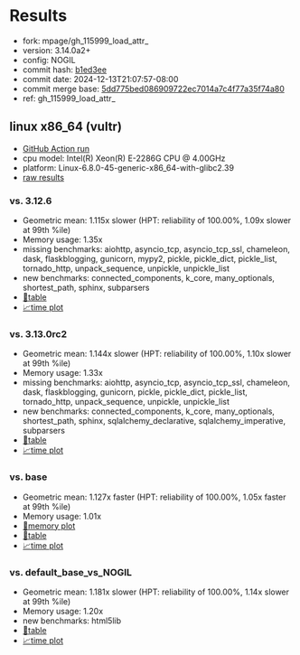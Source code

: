 # Results

- fork: mpage/gh_115999_load_attr_
- version: 3.14.0a2+
- config: NOGIL
- commit hash: [b1ed3ee](https://github.com/mpage/cpython/commit/b1ed3ee)
- commit date: 2024-12-13T21:07:57-08:00
- commit merge base: [5dd775bed086909722ec7014a7c4f77a35f74a80](https://github.com/python/cpython/commit/5dd775bed086909722ec7014a7c4f77a35f74a80)
- ref: gh_115999_load_attr_

## linux x86_64 (vultr)

- [GitHub Action run](https://github.com/facebookexperimental/free-threading-benchmarking/actions/runs/12327128480)
- cpu model: Intel(R) Xeon(R) E-2286G CPU @ 4.00GHz
- platform: Linux-6.8.0-45-generic-x86_64-with-glibc2.39
- [raw results](bm-20241213-vultr-x86_64-mpage-gh_115999_load_attr_-3.14.0a2%2B-b1ed3ee.json)

### vs. 3.12.6

- Geometric mean: 1.115x slower (HPT: reliability of 100.00%, 1.09x slower at 99th %ile)
- Memory usage: 1.35x
- missing benchmarks: aiohttp, asyncio_tcp, asyncio_tcp_ssl, chameleon, dask, flaskblogging, gunicorn, mypy2, pickle, pickle_dict, pickle_list, tornado_http, unpack_sequence, unpickle, unpickle_list
- new benchmarks: connected_components, k_core, many_optionals, shortest_path, sphinx, subparsers
- [📄table](bm-20241213-vultr-x86_64-mpage-gh_115999_load_attr_-3.14.0a2%2B-b1ed3ee-vs-3.12.6.md)
- [📈time plot](bm-20241213-vultr-x86_64-mpage-gh_115999_load_attr_-3.14.0a2%2B-b1ed3ee-vs-3.12.6.svg)

### vs. 3.13.0rc2

- Geometric mean: 1.144x slower (HPT: reliability of 100.00%, 1.10x slower at 99th %ile)
- Memory usage: 1.33x
- missing benchmarks: aiohttp, asyncio_tcp, asyncio_tcp_ssl, chameleon, dask, flaskblogging, gunicorn, pickle, pickle_dict, pickle_list, tornado_http, unpack_sequence, unpickle, unpickle_list
- new benchmarks: connected_components, k_core, many_optionals, shortest_path, sphinx, sqlalchemy_declarative, sqlalchemy_imperative, subparsers
- [📄table](bm-20241213-vultr-x86_64-mpage-gh_115999_load_attr_-3.14.0a2%2B-b1ed3ee-vs-3.13.0rc2.md)
- [📈time plot](bm-20241213-vultr-x86_64-mpage-gh_115999_load_attr_-3.14.0a2%2B-b1ed3ee-vs-3.13.0rc2.svg)

### vs. base

- Geometric mean: 1.127x faster (HPT: reliability of 100.00%, 1.05x faster at 99th %ile)
- Memory usage: 1.01x
- [🧠memory plot](bm-20241213-vultr-x86_64-mpage-gh_115999_load_attr_-3.14.0a2%2B-b1ed3ee-vs-base-mem.svg)
- [📄table](bm-20241213-vultr-x86_64-mpage-gh_115999_load_attr_-3.14.0a2%2B-b1ed3ee-vs-base.md)
- [📈time plot](bm-20241213-vultr-x86_64-mpage-gh_115999_load_attr_-3.14.0a2%2B-b1ed3ee-vs-base.svg)

### vs. default_base_vs_NOGIL

- Geometric mean: 1.181x slower (HPT: reliability of 100.00%, 1.14x slower at 99th %ile)
- Memory usage: 1.20x
- new benchmarks: html5lib
- [📄table](bm-20241213-vultr-x86_64-mpage-gh_115999_load_attr_-3.14.0a2%2B-b1ed3ee-vs-default_base_vs_NOGIL.md)
- [📈time plot](bm-20241213-vultr-x86_64-mpage-gh_115999_load_attr_-3.14.0a2%2B-b1ed3ee-vs-default_base_vs_NOGIL.svg)

